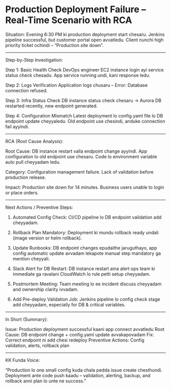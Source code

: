Production Deployment Failure – Real-Time Scenario with RCA
=============================================================

Situation:
Evening 6:30 PM ki production deployment start chesaru.
Jenkins pipeline successful, but customer portal open avvatledu.
Client nunchi high priority ticket ochindi – “Production site down”.


---

Step-by-Step Investigation:

Step 1: Basic Health Check
DevOps engineer EC2 instance login ayi service status check chesadu.
App service running undi, kani response ledu.

Step 2: Logs Verification
Application logs chusaru –
Error: Database connection refused.

Step 3: Infra Status Check
DB instance status check chesaru →
Aurora DB restarted recently, new endpoint generated.

Step 4: Configuration Mismatch
Latest deployment lo config.yaml file lo DB endpoint update cheyyaledu.
Old endpoint use chesindi, anduke connection fail ayyindi.


---

RCA (Root Cause Analysis):

Root Cause:
DB instance restart valla endpoint change ayyindi.
App configuration lo old endpoint use chesaru.
Code lo environment variable auto pull cheyyadam ledu.

Category:
Configuration management failure.
Lack of validation before production release.

Impact:
Production site down for 14 minutes.
Business users unable to login or place orders.


---

Next Actions / Preventive Steps:

1. Automated Config Check:
CI/CD pipeline lo DB endpoint validation add cheyyadam.


2. Rollback Plan Mandatory:
Deployment ki mundu rollback ready undali (image version or helm rollback).


3. Update Runbooks:
DB endpoint changes epudaithe jaruguthayo, app config automatic update avvadam lekapote manual step mandatory ga mention cheyyali.


4. Slack Alert for DB Restart:
DB instance restart aina alert ops team ki immediate ga ravalani CloudWatch lo rule petti setup cheyyadam.


5. Postmortem Meeting:
Team meeting lo ee incident discuss cheyyadam and ownership clarity ivvadam.


6. Add Pre-deploy Validation Job:
Jenkins pipeline lo config check stage add cheyyadam, especially for DB & critical variables.




---

In Short (Summary):

Issue: Production deployment successful kaani app connect avvatledu
Root Cause: DB endpoint change + config.yaml update avvakapovadam
Fix: Correct endpoint ni add chesi redeploy
Preventive Actions: Config validation, alerts, rollback plan


---

KK Funda Voice:


“Production lo one small config kuda chala pedda issue create chesthundi.
Deployment ante code push kaadu – validation, alerting, backup, and rollback anni plan lo unte ne success.”
